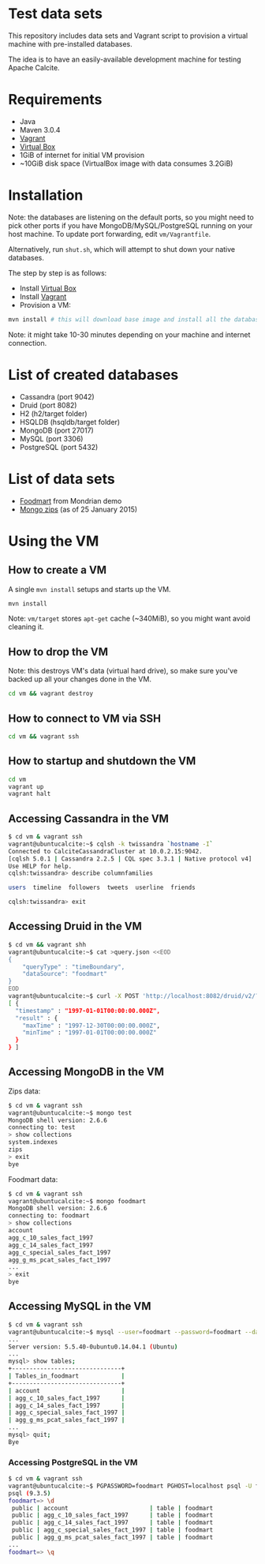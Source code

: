 # Test data sets

This repository includes data sets and Vagrant script to provision a virtual machine
with pre-installed databases.

The idea is to have an easily-available development machine for testing Apache Calcite.

# Requirements

* Java
* Maven 3.0.4
* <a href="https://www.vagrantup.com/">Vagrant</a>
* <a href="https://www.virtualbox.org/">Virtual Box</a>
* 1GiB of internet for initial VM provision
* ~10GiB disk space (VirtualBox image with data consumes 3.2GiB)

# Installation

Note: the databases are listening on the default ports, so you might need
to pick other ports if you have MongoDB/MySQL/PostgreSQL running on your host machine.
To update port forwarding, edit `vm/Vagrantfile`.

Alternatively, run `shut.sh`, which will attempt to shut down your native databases.

The step by step is as follows:
  * Install <a href="https://www.virtualbox.org/">Virtual Box</a>
  * Install <a href="https://www.vagrantup.com/">Vagrant</a>
  * Provision a VM:
```bash
mvn install # this will download base image and install all the databases
```

Note: it might take 10-30 minutes depending on your machine and internet connection.

# List of created databases

* Cassandra (port 9042)
* Druid (port 8082)
* H2 (h2/target folder)
* HSQLDB (hsqldb/target folder)
* MongoDB (port 27017)
* MySQL (port 3306)
* PostgreSQL (port 5432)

# List of data sets

* <a href="https://github.com/julianhyde/foodmart-data-mysql">Foodmart</a> from Mondrian demo
* <a href="http://docs.mongodb.org/manual/tutorial/aggregation-zip-code-data-set">Mongo zips</a> (as of 25 January 2015)

# Using the VM

## How to create a VM
A single `mvn install` setups and starts up the VM.
```bash
mvn install
```

Note: `vm/target` stores `apt-get` cache (~340MiB), so you might want avoid cleaning it.

## How to drop the VM
Note: this destroys VM's data (virtual hard drive), so make sure you've backed up all your changes done in the VM.

```bash
cd vm && vagrant destroy
```

## How to connect to VM via SSH

```bash
cd vm && vagrant ssh
```

## How to startup and shutdown the VM

```bash
cd vm
vagrant up
vagrant halt
```

## Accessing Cassandra in the VM
```bash
$ cd vm & vagrant ssh
vagrant@ubuntucalcite:~$ cqlsh -k twissandra `hostname -I`
Connected to CalciteCassandraCluster at 10.0.2.15:9042.
[cqlsh 5.0.1 | Cassandra 2.2.5 | CQL spec 3.3.1 | Native protocol v4]
Use HELP for help.
cqlsh:twissandra> describe columnfamilies

users  timeline  followers  tweets  userline  friends

cqlsh:twissandra> exit
```

## Accessing Druid in the VM

```bash
$ cd vm && vagrant shh
vagrant@ubuntucalcite:~$ cat >query.json <<EOD
{
    "queryType" : "timeBoundary",
    "dataSource": "foodmart"
}
EOD
vagrant@ubuntucalcite:~$ curl -X POST 'http://localhost:8082/druid/v2/?pretty' -H 'content-type: application/json'  -d @query.json
[ {
  "timestamp" : "1997-01-01T00:00:00.000Z",
  "result" : {
    "maxTime" : "1997-12-30T00:00:00.000Z",
    "minTime" : "1997-01-01T00:00:00.000Z"
  }
} ]
```

## Accessing MongoDB in the VM
Zips data:
```bash
$ cd vm & vagrant ssh
vagrant@ubuntucalcite:~$ mongo test
MongoDB shell version: 2.6.6
connecting to: test
> show collections
system.indexes
zips
> exit
bye
```

Foodmart data:
```bash
$ cd vm & vagrant ssh
vagrant@ubuntucalcite:~$ mongo foodmart
MongoDB shell version: 2.6.6
connecting to: foodmart
> show collections
account
agg_c_10_sales_fact_1997
agg_c_14_sales_fact_1997
agg_c_special_sales_fact_1997
agg_g_ms_pcat_sales_fact_1997
...
> exit
bye
```

## Accessing MySQL in the VM
```bash
$ cd vm & vagrant ssh
vagrant@ubuntucalcite:~$ mysql --user=foodmart --password=foodmart --database=foodmart
...
Server version: 5.5.40-0ubuntu0.14.04.1 (Ubuntu)
...
mysql> show tables;
+-------------------------------+
| Tables_in_foodmart            |
+-------------------------------+
| account                       |
| agg_c_10_sales_fact_1997      |
| agg_c_14_sales_fact_1997      |
| agg_c_special_sales_fact_1997 |
| agg_g_ms_pcat_sales_fact_1997 |
...
mysql> quit;
Bye
```

### Accessing PostgreSQL in the VM
```bash
$ cd vm & vagrant ssh
vagrant@ubuntucalcite:~$ PGPASSWORD=foodmart PGHOST=localhost psql -U foodmart -d foodmart
psql (9.3.5)
foodmart=> \d
 public | account                       | table | foodmart
 public | agg_c_10_sales_fact_1997      | table | foodmart
 public | agg_c_14_sales_fact_1997      | table | foodmart
 public | agg_c_special_sales_fact_1997 | table | foodmart
 public | agg_g_ms_pcat_sales_fact_1997 | table | foodmart
...
foodmart=> \q
```
